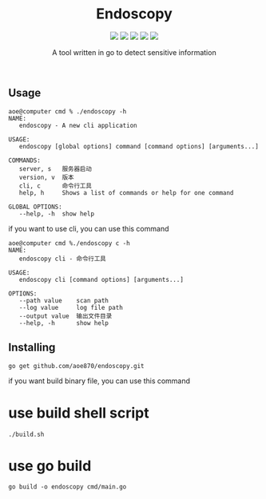 <br><br>

<h1 align="center">Endoscopy</h1>

<p align="center">
  <a href="/LICENSE"><img src="https://img.shields.io/badge/license-MIT-blue.svg"/></a>
  <a href="https://app.fossa.io/projects/git%2Bgithub.com%2Fmingrammer%2Fcommonregex?ref=badge_shield" alt="FOSSA Status"><img src="https://app.fossa.io/api/projects/git%2Bgithub.com%2Fmingrammer%2Fcommonregex.svg?type=shield"/></a>
  <a href="https://godoc.org/github.com/mingrammer/commonregex"><img src="https://godoc.org/github.com/mingrammer/commonregex?status.svg"/></a>
  <a href="https://goreportcard.com/report/github.com/mingrammer/commonregex"><img src="https://goreportcard.com/badge/github.com/mingrammer/commonregex"/></a>
  <a href="https://codecov.io/gh/mingrammer/commonregex"><img src="https://codecov.io/gh/mingrammer/commonregex/branch/master/graph/badge.svg" /></a>
</p>
<p align="center">
  A tool written in go to detect sensitive information
</p>

<br>

## Usage
```
aoe@computer cmd % ./endoscopy -h 
NAME:
   endoscopy - A new cli application

USAGE:
   endoscopy [global options] command [command options] [arguments...]

COMMANDS:
   server, s   服务器启动
   version, v  版本
   cli, c      命令行工具
   help, h     Shows a list of commands or help for one command

GLOBAL OPTIONS:
   --help, -h  show help

```
if you want to use cli, you can use this command
```
aoe@computer cmd %./endoscopy c -h
NAME:
   endoscopy cli - 命令行工具

USAGE:
   endoscopy cli [command options] [arguments...]

OPTIONS:
   --path value    scan path
   --log value     log file path
   --output value  输出文件目录
   --help, -h      show help

```

## Installing

```
go get github.com/aoe870/endoscopy.git
```

if you want build binary file, you can use this command
#  use build shell script
``` 
./build.sh
```

#  use go build
```
go build -o endoscopy cmd/main.go
```